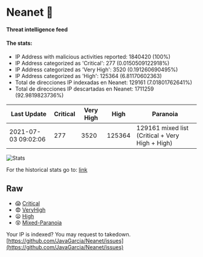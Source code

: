 # Neanet :hocho:
#### Threat intelligence feed
#### The stats:

- IP Address with malicious activities reported: 1840420 (100%)
- IP Address categorized as 'Critical':  277 (0.0150509122918%)
- IP Address categorized as 'Very High':  3520 (0.191260690495%)
- IP Address categorized as 'High':  125364 (6.81170602363)
- Total de direcciones IP indexadas en Neanet:  129161 (7.01801762641%)
- Total de direcciones IP descartadas en Neanet:  1711259 (92.9819823736%)

| Last Update | Critical | Very High | High | Paranoia |
| --- | --- | --- | --- | --- |
| 2021-07-03 09:02:06 | 277 | 3520 | 125364 | 129161 mixed list (Critical + Very High + High)|

![Stats](https://docs.google.com/spreadsheets/d/e/2PACX-1vSnaNMIXVabIpDJjufMlzH7poXnshF3mgd8Is1g9ytUEzVsP5my4Trn8f-xkoLLQ38xpL3HtmUexLo6/pubchart?oid=501124687&format=image)

For the historical stats go to: [link](/stats.csv)
## Raw
- :scream: [Critical](https://raw.githubusercontent.com/JavaGarcia/Neanet/master/blacklists/neanet_critical.txt)
- :fearful: [VeryHigh](https://raw.githubusercontent.com/JavaGarcia/Neanet/master/blacklists/neanet_veryHigh.txtt)
- :frowning: [High](https://raw.githubusercontent.com/JavaGarcia/Neanet/master/blacklists/neanet_high.txt)
- :dizzy_face: [Mixed-Paranoia](https://raw.githubusercontent.com/JavaGarcia/Neanet/master/blacklists/neanet_all.txt)


Your IP is indexed? You may request to takedown. [https://github.com/JavaGarcia/Neanet/issues](https://github.com/JavaGarcia/Neanet/issues)






































































































































































































































































































































































































































































































































































































































































































































































































































































































































































































































































































































































































































































































































































































































































































































































































































































































































































































































































































































































































































































































































































































































































































































































































































































































































































































































































































































































































































































































































































































































































































































































































































































































































































































































































































































































































































































































































































































































































































































































































































































































































































































































































































































































































































































































































































































































































































































































































































































































































































































































































































































































































































































































































































































































































































































































































































































































































































































































































































































































































































































































































































































































































































































































































































































































































































































































































































































































































































































































































































































































































































































































































































































































































































































































































































































































